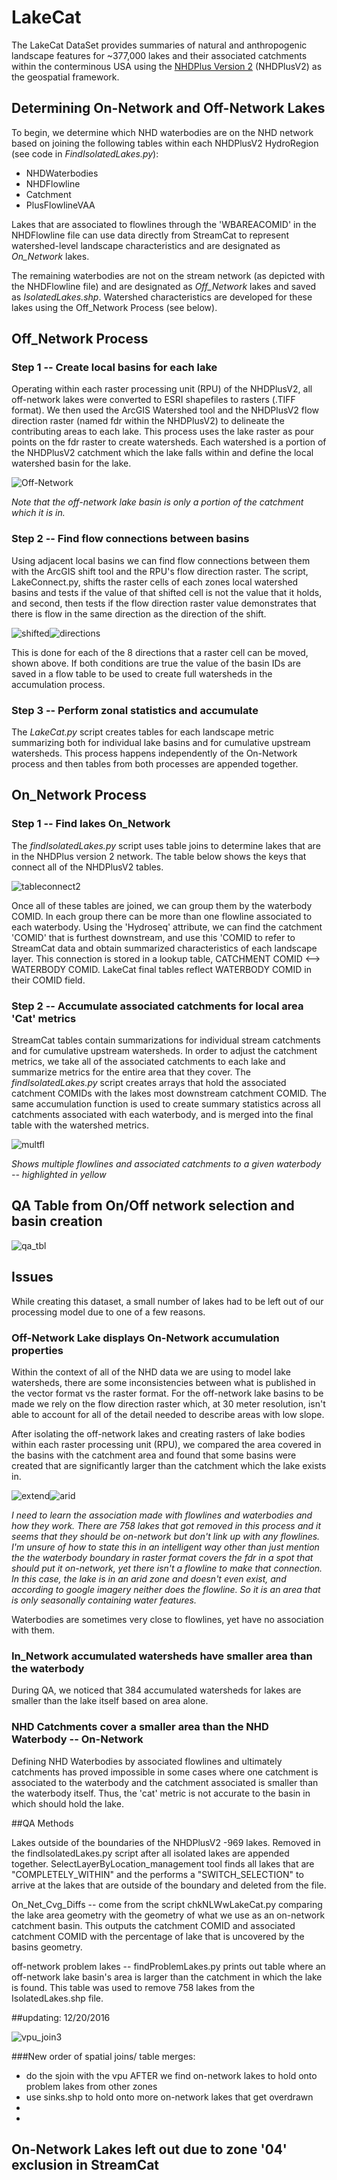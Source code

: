 # LakeCat

The LakeCat DataSet provides summaries of natural and anthropogenic landscape features for ~377,000 lakes and their associated catchments within the conterminous USA using the [NHDPlus Version 2](http://www.horizon-systems.com/NHDPlus/NHDPlusV2_data.php) (NHDPlusV2) as the geospatial framework. 

## Determining On-Network and Off-Network Lakes

To begin, we determine which NHD waterbodies are on the NHD network based on joining the following tables within each NHDPlusV2 HydroRegion (see code in *FindIsolatedLakes.py*):

  * NHDWaterbodies
  * NHDFlowline
  * Catchment
  * PlusFlowlineVAA
  
Lakes that are associated to flowlines through the 'WBAREACOMID' in the NHDFlowline file can use data directly from StreamCat to represent watershed-level landscape characteristics and are designated as *On_Network* lakes. 

The remaining waterbodies are not on the stream network (as depicted with the NHDFlowline file) and are designated as *Off_Network* lakes and saved as *IsolatedLakes.shp*. Watershed characteristics are developed for these lakes using the Off_Network Process (see below).

## Off_Network Process

### Step 1 -- Create local basins for each lake

Operating within each raster processing unit (RPU) of the NHDPlusV2, all off-network lakes were converted to ESRI shapefiles to rasters (.TIFF format). We then used the ArcGIS Watershed tool and the NHDPlusV2 flow direction raster (named fdr within the NHDPlusV2) to delineate the contributing areas to each lake. This process uses the lake raster as pour points on the fdr raster to create watersheds. Each watershed is a portion of the NHDPlusV2 catchment which the lake falls within and define the local watershed basin for the lake. 

![Off-Network](https://cloud.githubusercontent.com/assets/7052993/19703884/648f7f0e-9aba-11e6-90e0-e909b49f5de2.PNG)

*Note that the off-network lake basin is only a portion of the catchment which it is in.*

### Step 2 -- Find flow connections between basins

Using adjacent local basins we can find flow connections between them with the ArcGIS shift tool and the RPU's flow direction raster. The script, LakeConnect.py, shifts the raster cells of each zones local watershed basins and tests if the value of that shifted cell is not the value that it holds, and second, then tests if the flow direction raster value demonstrates that there is flow in the same direction as the direction of the shift.  

![shifted](https://cloud.githubusercontent.com/assets/7052993/19706148/306e4948-9ac5-11e6-9a80-c7e3362f7bc1.PNG)![directions](https://cloud.githubusercontent.com/assets/7052993/19816175/222618ce-9cfb-11e6-9290-9c737bb0adb2.PNG)

This is done for each of the 8 directions that a raster cell can be moved, shown above. If both conditions are true the value of the basin IDs are saved in a flow table to be used to create full watersheds in the accumulation process.



### Step 3 -- Perform zonal statistics and accumulate

The *LakeCat.py* script creates tables for each landscape metric summarizing both for individual lake basins and for cumulative upstream watersheds. This process happens independently of the On-Network process and then tables from both processes are appended together.

## On_Network Process

### Step 1 -- Find lakes On_Network

The *findIsolatedLakes.py* script uses table joins to determine lakes that are in the NHDPlus version 2 network. The table below shows the keys that connect all of the NHDPlusV2 tables.

![tableconnect2](https://cloud.githubusercontent.com/assets/7052993/19823341/f037171a-9d1c-11e6-84bb-5035685a7b2e.PNG)

Once all of these tables are joined, we can group them by the waterbody COMID. In each group there can be more than one flowline associated to each waterbody.  Using the 'Hydroseq' attribute, we can find the catchment 'COMID' that is furthest downstream, and use this 'COMID to refer to StreamCat data and obtain summarized characteristics of each landscape layer. This connection is stored in a lookup table, CATCHMENT COMID <--> WATERBODY COMID. LakeCat final tables reflect WATERBODY COMID in their COMID field. 

### Step 2 -- Accumulate associated catchments for local area 'Cat' metrics

StreamCat tables contain summarizations for individual stream catchments and for cumulative upstream watersheds. In order to adjust the catchment metrics, we take all of the associated catchments to each lake and summarize metrics for the entire area that they cover. The *findIsolatedLakes.py* script creates arrays that hold the associated catchment COMIDs with the lakes most downstream catchment COMID. The same accumulation function is used to create summary statistics across all catchments associated with each waterbody, and is merged into the final table with the watershed metrics.

![multfl](https://cloud.githubusercontent.com/assets/7052993/19825737/e17463a8-9d31-11e6-9a69-a4d1364b6aea.png)

*Shows multiple flowlines and associated catchments to a given waterbody -- highlighted in yellow*

## QA Table from On/Off network selection and basin creation

![qa_tbl](https://cloud.githubusercontent.com/assets/7052993/23385791/29f4fc02-fd07-11e6-9f9a-e0fd8bcdcc1e.PNG)

## Issues

While creating this dataset, a small number of lakes had to be left out of our processing model due to one of a few reasons.

### Off-Network Lake displays On-Network accumulation properties

Within the context of all of the NHD data we are using to model lake watersheds, there are some inconsistencies between what is published in the vector format vs the raster format. For the off-network lake basins to be made we rely on the flow direction raster which, at 30 meter resolution, isn't able to account for all of the detail needed to describe areas with low slope. 

After isolating the off-network lakes and creating rasters of lake bodies within each raster processing unit (RPU), we compared the area covered in the basins with the catchment area and found that some basins were created that are significantly larger than the catchment which the lake exists in.

![extend](https://cloud.githubusercontent.com/assets/7052993/19867420/fb79beac-9f60-11e6-8a4d-c2e66a5e221e.PNG)![arid](https://cloud.githubusercontent.com/assets/7052993/19869318/0aa3409e-9f69-11e6-9dd8-f005fc9279ba.PNG)

*I need to learn the association made with flowlines and waterbodies and how they work. There are 758 lakes that got removed in this process and it seems that they should be on-network but don't link up with any flowlines. I'm unsure of how to state this in an intelligent way other than just mention the the waterbody boundary in raster format covers the fdr in a spot that should put it on-network, yet there isn't a flowline to make that connection. In this case, the lake is in an arid zone and doesn't even exist, and according to google imagery neither does the flowline. So it is an area that is only seasonally containing water features.*

Waterbodies are sometimes very close to flowlines, yet have no association with them. 

### In_Network accumulated watersheds have smaller area than the waterbody

During QA, we noticed that 384 accumulated watersheds for lakes are smaller than the lake itself based on area alone. 

### NHD Catchments cover a smaller area than the NHD Waterbody -- On-Network

Defining NHD Waterbodies by associated flowlines and ultimately catchments has proved impossible in some cases where one catchment is associated to the waterbody and the catchment associated is smaller than the waterbody itself. Thus, the 'cat' metric is not accurate to the basin in which should hold the lake.

##QA Methods

Lakes outside of the boundaries of the NHDPlusV2 -969 lakes. Removed in the findIsolatedLakes.py script after all isolated lakes are appended together. SelectLayerByLocation_management tool finds all lakes that are "COMPLETELY_WITHIN" and the performs a "SWITCH_SELECTION" to arrive at the lakes that are outside of the boundary and deleted from the file.

On_Net_Cvg_Diffs -- come from the script chkNLWwLakeCat.py comparing the lake area geometry with the geometry of what we use as an on-network catchment basin. This outputs the catchment COMID and associated catchment COMID with the percentage of lake that is uncovered by the basins geometry.

off-network problem lakes -- findProblemLakes.py prints out table where an off-network lake basin's area is larger than the catchment in which the lake is found. This table was used to remove 758 lakes from the IsolatedLakes.shp file.

##updating: 12/20/2016

![vpu_join3](https://cloud.githubusercontent.com/assets/7052993/21364695/c1dfe21c-c6a6-11e6-8671-cf7f4808428d.png)

###New order of spatial joins/ table merges:
* do the sjoin with the vpu AFTER we find on-network lakes to hold onto problem lakes from other zones
* use sinks.shp to  hold onto more on-network lakes that get overdrawn
* 
* 

## On-Network Lakes left out due to zone '04' exclusion in StreamCat

